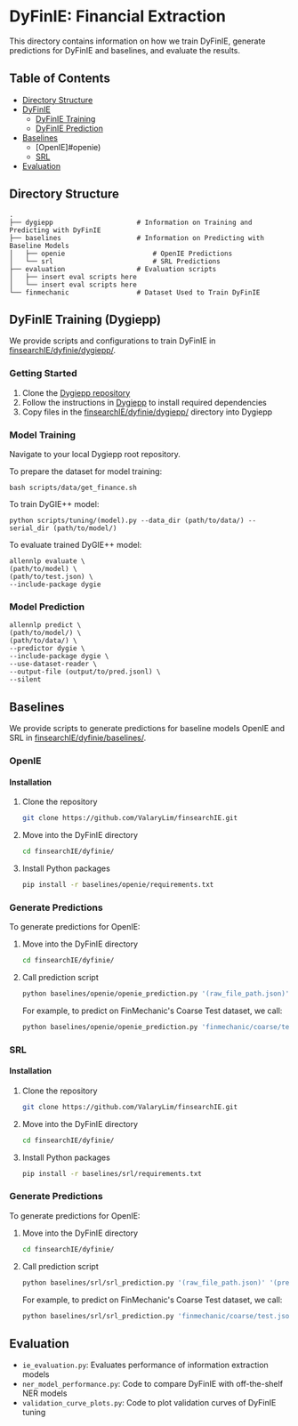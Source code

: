 # DyFinIE: Financial Extraction
This directory contains information on how we train DyFinIE, generate predictions for DyFinIE and baselines, and evaluate the results.

## Table of Contents
- [Directory Structure](#directory-structure)
- [DyFinIE](#dyfinie)
    - [DyFinIE Training](#dyfinie-training)
    - [DyFinIE Prediction](#dyfinie-prediction)
- [Baselines](#baselines)
    - [OpenIE]#openie)
    - [SRL](#srl)
- [Evaluation](#evaluation)

## Directory Structure

    .
    ├── dygiepp                     # Information on Training and Predicting with DyFinIE    
    ├── baselines                   # Information on Predicting with Baseline Models
    │   ├── openie                      # OpenIE Predictions
    │   └── srl                         # SRL Predictions
    ├── evaluation                  # Evaluation scripts
    │   ├── insert eval scripts here
    │   └── insert eval scripts here
    └── finmechanic                 # Dataset Used to Train DyFinIE

## DyFinIE Training (Dygiepp)
We provide scripts and configurations to train DyFinIE in [finsearchIE/dyfinie/dygiepp/](https://github.com/ValaryLim/finsearchIE/tree/main/dyfinie/dygiepp/).

### Getting Started
1. Clone the [Dygiepp repository](https://github.com/dwadden/dygiepp)
2. Follow the instructions in [Dygiepp](https://github.com/dwadden/dygiepp) to install required dependencies
3. Copy files in the [finsearchIE/dyfinie/dygiepp/](https://github.com/ValaryLim/finsearchIE/tree/main/dyfinie/dygiepp/) directory into Dygiepp

### Model Training
Navigate to your local Dygiepp root repository.

To prepare the dataset for model training:
```
bash scripts/data/get_finance.sh 
```

To train DyGIE++ model:
```
python scripts/tuning/(model).py --data_dir (path/to/data/) --serial_dir (path/to/model/)
```

To evaluate trained DyGIE++ model: 
```
allennlp evaluate \ 
(path/to/model) \ 
(path/to/test.json) \ 
--include-package dygie 
```

### Model Prediction
```
allennlp predict \ 
(path/to/model/) \ 
(path/to/data/) \ 
--predictor dygie \ 
--include-package dygie \ 
--use-dataset-reader \ 
--output-file (output/to/pred.jsonl) \ 
--silent 
```

## Baselines
We provide scripts to generate predictions for baseline models OpenIE and SRL in [finsearchIE/dyfinie/baselines/](finsearchIE/dyfinie/baselines/).

### OpenIE
#### Installation
1. Clone the repository
   ```sh
   git clone https://github.com/ValaryLim/finsearchIE.git
   ```
2. Move into the DyFinIE directory
    ```sh
    cd finsearchIE/dyfinie/
    ```
3. Install Python packages
    ```sh
    pip install -r baselines/openie/requirements.txt
    ```

### Generate Predictions
To generate predictions for OpenIE:
1. Move into the DyFinIE directory
    ```sh
    cd finsearchIE/dyfinie/
    ```
2. Call prediction script
    ```sh
    python baselines/openie/openie_prediction.py '(raw_file_path.json)' '(pred_data_path/)'
    ```
    For example, to predict on FinMechanic's Coarse Test dataset, we call:
    ```sh
    python baselines/openie/openie_prediction.py 'finmechanic/coarse/test.json' 'data/pred/openie'
    ```

### SRL
#### Installation
1. Clone the repository
   ```sh
   git clone https://github.com/ValaryLim/finsearchIE.git
   ```
2. Move into the DyFinIE directory
    ```sh
    cd finsearchIE/dyfinie/
    ```
3. Install Python packages
    ```sh
    pip install -r baselines/srl/requirements.txt
    ```

### Generate Predictions
To generate predictions for OpenIE:
1. Move into the DyFinIE directory
    ```sh
    cd finsearchIE/dyfinie/
    ```
2. Call prediction script
    ```sh
    python baselines/srl/srl_prediction.py '(raw_file_path.json)' '(pred_data_path/)'
    ```
    For example, to predict on FinMechanic's Coarse Test dataset, we call:
    ```sh
    python baselines/srl/srl_prediction.py 'finmechanic/coarse/test.json' 'data/pred/srl'
    ```


## Evaluation
- `ie_evaluation.py`: Evaluates performance of information extraction models
- `ner_model_performance.py`: Code to compare DyFinIE with off-the-shelf NER models
- `validation_curve_plots.py`: Code to plot validation curves of DyFinIE tuning 